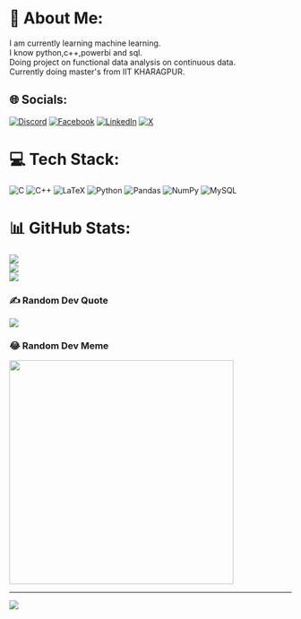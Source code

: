 # 💫 About Me:
I am currently learning machine learning. <br>I know python,c++,powerbi and sql.<br>Doing project on functional data analysis on continuous data.<br>Currently doing master's from IIT KHARAGPUR.


## 🌐 Socials:
[![Discord](https://img.shields.io/badge/Discord-%237289DA.svg?logo=discord&logoColor=white)](https://discord.gg/https://discord.com/invite/N7waUGwz) [![Facebook](https://img.shields.io/badge/Facebook-%231877F2.svg?logo=Facebook&logoColor=white)](https://facebook.com/https://www.facebook.com/arpit.dubey.37201901) [![LinkedIn](https://img.shields.io/badge/LinkedIn-%230077B5.svg?logo=linkedin&logoColor=white)](https://linkedin.com/in/https://www.linkedin.com/in/arpit-dubey-387685250?utm_source=share&utm_campaign=share_via&utm_content=profile&utm_medium=android_app) [![X](https://img.shields.io/badge/X-black.svg?logo=X&logoColor=white)](https://x.com/Arpit_Dubey07) 

# 💻 Tech Stack:
![C](https://img.shields.io/badge/c-%2300599C.svg?style=for-the-badge&logo=c&logoColor=white) ![C++](https://img.shields.io/badge/c++-%2300599C.svg?style=for-the-badge&logo=c%2B%2B&logoColor=white) ![LaTeX](https://img.shields.io/badge/latex-%23008080.svg?style=for-the-badge&logo=latex&logoColor=white) ![Python](https://img.shields.io/badge/python-3670A0?style=for-the-badge&logo=python&logoColor=ffdd54) ![Pandas](https://img.shields.io/badge/pandas-%23150458.svg?style=for-the-badge&logo=pandas&logoColor=white) ![NumPy](https://img.shields.io/badge/numpy-%23013243.svg?style=for-the-badge&logo=numpy&logoColor=white) ![MySQL](https://img.shields.io/badge/mysql-%2300000f.svg?style=for-the-badge&logo=mysql&logoColor=white)
# 📊 GitHub Stats:
![](https://github-readme-stats.vercel.app/api?username=Arpit-Dubey07&theme=dark&hide_border=false&include_all_commits=false&count_private=false)<br/>
![](https://github-readme-streak-stats.herokuapp.com/?user=Arpit-Dubey07&theme=dark&hide_border=false)<br/>
![](https://github-readme-stats.vercel.app/api/top-langs/?username=Arpit-Dubey07&theme=dark&hide_border=false&include_all_commits=false&count_private=false&layout=compact)

### ✍️ Random Dev Quote
![](https://quotes-github-readme.vercel.app/api?type=horizontal&theme=radical)

### 😂 Random Dev Meme
<img src='https://randommeme-five.vercel.app/' style="height: 400px;"/>

---
[![](https://visitcount.itsvg.in/api?id=Arpit-Dubey07&icon=0&color=0)](https://visitcount.itsvg.in)

<!-- Proudly created with GPRM ( https://gprm.itsvg.in ) -->
